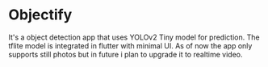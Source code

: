 # Objectify

It's a object detection app that uses YOLOv2 Tiny model for prediction. The tflite model is integrated in flutter with minimal UI. As of now the app only supports still photos but in future i plan to upgrade it to realtime video.
